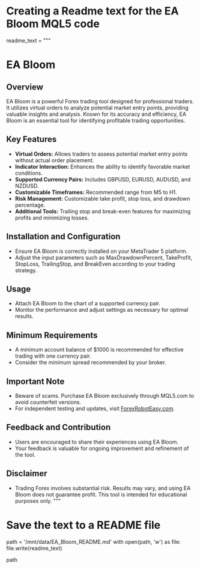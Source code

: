 # Creating a Readme text for the EA Bloom MQL5 code

readme_text = """
# EA Bloom

## Overview
EA Bloom is a powerful Forex trading tool designed for professional traders. It utilizes virtual orders to analyze potential market entry points, providing valuable insights and analysis. Known for its accuracy and efficiency, EA Bloom is an essential tool for identifying profitable trading opportunities.

## Key Features
- **Virtual Orders:** Allows traders to assess potential market entry points without actual order placement.
- **Indicator Interaction:** Enhances the ability to identify favorable market conditions.
- **Supported Currency Pairs:** Includes GBPUSD, EURUSD, AUDUSD, and NZDUSD.
- **Customizable Timeframes:** Recommended range from M5 to H1.
- **Risk Management:** Customizable take profit, stop loss, and drawdown percentage.
- **Additional Tools:** Trailing stop and break-even features for maximizing profits and minimizing losses.

## Installation and Configuration
- Ensure EA Bloom is correctly installed on your MetaTrader 5 platform.
- Adjust the input parameters such as MaxDrawdownPercent, TakeProfit, StopLoss, TrailingStop, and BreakEven according to your trading strategy.

## Usage
- Attach EA Bloom to the chart of a supported currency pair.
- Monitor the performance and adjust settings as necessary for optimal results.

## Minimum Requirements
- A minimum account balance of $1000 is recommended for effective trading with one currency pair.
- Consider the minimum spread recommended by your broker.

## Important Note
- Beware of scams. Purchase EA Bloom exclusively through MQL5.com to avoid counterfeit versions.
- For independent testing and updates, visit [ForexRobotEasy.com](https://forexroboteasy.com/forex-robot-review/review-cap-zone-recovery-ea-pro-mt5-turn-losing-trades-into-winning-trades/).

## Feedback and Contribution
- Users are encouraged to share their experiences using EA Bloom.
- Your feedback is valuable for ongoing improvement and refinement of the tool.

## Disclaimer
- Trading Forex involves substantial risk. Results may vary, and using EA Bloom does not guarantee profit. This tool is intended for educational purposes only.
"""

# Save the text to a README file
path = '/mnt/data/EA_Bloom_README.md'
with open(path, 'w') as file:
    file.write(readme_text)

path
